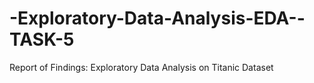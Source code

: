 # -Exploratory-Data-Analysis-EDA--TASK-5
Report of Findings: Exploratory Data Analysis on Titanic Dataset
